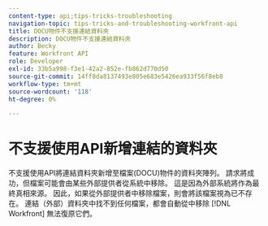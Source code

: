 ```yaml
---
content-type: api;tips-tricks-troubleshooting
navigation-topic: tips-tricks-and-troubleshooting-workfront-api
title: DOCU物件不支援連結資料夾
description: DOCU物件不支援連結資料夾
author: Becky
feature: Workfront API
role: Developer
exl-id: 33b5a998-f3e1-42a2-852e-fb862d770d50
source-git-commit: 14ff8da8137493e805e683e5426ea933f56f8eb8
workflow-type: tm+mt
source-wordcount: '118'
ht-degree: 0%

---
```


# 不支援使用API新增連結的資料夾

不支援使用API將連結資料夾新增至檔案(DOCU)物件的資料夾陣列。 請求將成功，但檔案可能會由某些外部提供者從系統中移除。 這是因為外部系統將作為最終真相來源。 因此，如果從外部提供者中移除檔案，則會將該檔案視為已不存在。 連結（外部）資料夾中找不到任何檔案，都會自動從中移除 [!DNL Workfront] 無法復原它們。
